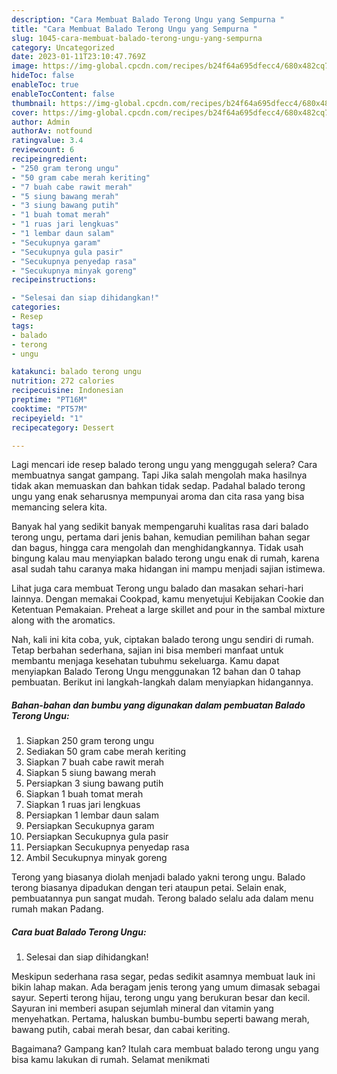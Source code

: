 ```yaml
---
description: "Cara Membuat Balado Terong Ungu yang Sempurna "
title: "Cara Membuat Balado Terong Ungu yang Sempurna "
slug: 1045-cara-membuat-balado-terong-ungu-yang-sempurna
category: Uncategorized
date: 2023-01-11T23:10:47.769Z
image: https://img-global.cpcdn.com/recipes/b24f64a695dfecc4/680x482cq70/balado-terong-ungu-foto-resep-utama.jpg
hideToc: false
enableToc: true
enableTocContent: false
thumbnail: https://img-global.cpcdn.com/recipes/b24f64a695dfecc4/680x482cq70/balado-terong-ungu-foto-resep-utama.jpg
cover: https://img-global.cpcdn.com/recipes/b24f64a695dfecc4/680x482cq70/balado-terong-ungu-foto-resep-utama.jpg
author: Admin
authorAv: notfound
ratingvalue: 3.4
reviewcount: 6
recipeingredient:
- "250 gram terong ungu"
- "50 gram cabe merah keriting"
- "7 buah cabe rawit merah"
- "5 siung bawang merah"
- "3 siung bawang putih"
- "1 buah tomat merah"
- "1 ruas jari lengkuas"
- "1 lembar daun salam"
- "Secukupnya garam"
- "Secukupnya gula pasir"
- "Secukupnya penyedap rasa"
- "Secukupnya minyak goreng"
recipeinstructions:

- "Selesai dan siap dihidangkan!"
categories:
- Resep
tags:
- balado
- terong
- ungu

katakunci: balado terong ungu 
nutrition: 272 calories
recipecuisine: Indonesian
preptime: "PT16M"
cooktime: "PT57M"
recipeyield: "1"
recipecategory: Dessert

---
```



Lagi mencari ide resep balado terong ungu yang menggugah selera? Cara membuatnya sangat gampang. Tapi Jika salah mengolah maka hasilnya tidak akan memuaskan dan bahkan tidak sedap. Padahal balado terong ungu yang enak seharusnya mempunyai aroma dan cita rasa yang bisa memancing selera kita.


Banyak hal yang sedikit banyak mempengaruhi kualitas rasa dari balado terong ungu, pertama dari jenis bahan, kemudian pemilihan bahan segar dan bagus, hingga cara mengolah dan menghidangkannya. Tidak usah bingung kalau mau menyiapkan balado terong ungu enak di rumah, karena asal sudah tahu caranya maka hidangan ini mampu menjadi sajian istimewa.

Lihat juga cara membuat Terong ungu balado dan masakan sehari-hari lainnya. Dengan memakai Cookpad, kamu menyetujui Kebijakan Cookie dan Ketentuan Pemakaian. Preheat a large skillet and pour in the sambal mixture along with the aromatics.


Nah, kali ini kita coba, yuk, ciptakan balado terong ungu sendiri di rumah. Tetap berbahan sederhana, sajian ini bisa memberi manfaat untuk membantu menjaga kesehatan tubuhmu sekeluarga. Kamu dapat menyiapkan Balado Terong Ungu menggunakan 12 bahan dan 0 tahap pembuatan. Berikut ini langkah-langkah dalam menyiapkan hidangannya.

<!--inarticleads1-->

##### Bahan-bahan dan bumbu yang digunakan dalam pembuatan Balado Terong Ungu:

1. Siapkan 250 gram terong ungu
1. Sediakan 50 gram cabe merah keriting
1. Siapkan 7 buah cabe rawit merah
1. Siapkan 5 siung bawang merah
1. Persiapkan 3 siung bawang putih
1. Siapkan 1 buah tomat merah
1. Siapkan 1 ruas jari lengkuas
1. Persiapkan 1 lembar daun salam
1. Persiapkan Secukupnya garam
1. Persiapkan Secukupnya gula pasir
1. Persiapkan Secukupnya penyedap rasa
1. Ambil Secukupnya minyak goreng


Terong yang biasanya diolah menjadi balado yakni terong ungu. Balado terong biasanya dipadukan dengan teri ataupun petai. Selain enak, pembuatannya pun sangat mudah. Terong balado selalu ada dalam menu rumah makan Padang. 

<!--inarticleads2-->

##### Cara buat Balado Terong Ungu:


1. Selesai dan siap dihidangkan!

Meskipun sederhana rasa segar, pedas sedikit asamnya membuat lauk ini bikin lahap makan. Ada beragam jenis terong yang umum dimasak sebagai sayur. Seperti terong hijau, terong ungu yang berukuran besar dan kecil. Sayuran ini memberi asupan sejumlah mineral dan vitamin yang menyehatkan. Pertama, haluskan bumbu-bumbu seperti bawang merah, bawang putih, cabai merah besar, dan cabai keriting. 

Bagaimana? Gampang kan? Itulah cara membuat balado terong ungu yang bisa kamu lakukan di rumah. Selamat menikmati
